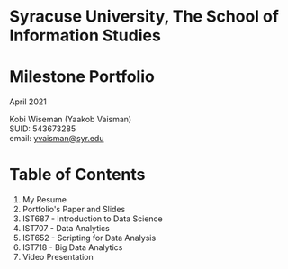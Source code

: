 # Syracuse University, The School of Information Studies <br/>
# Milestone Portfolio <br/>
April 2021

Kobi Wiseman (Yaakob Vaisman) <br/>
SUID: 543673285 <br/>
email: yvaisman@syr.edu <br/>

# Table of Contents <br/>
1. My Resume <br/>
2. Portfolio's Paper and Slides <br/>
3. IST687 - Introduction to Data Science <br/>
4. IST707 - Data Analytics <br/>
5. IST652 - Scripting for Data Analysis <br/>
6. IST718 - Big Data Analytics <br/>
7. Video Presentation

